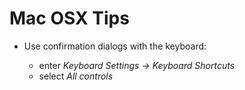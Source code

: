Mac OSX Tips
============

* Use confirmation dialogs with the keyboard:
  
  * enter *Keyboard Settings -> Keyboard Shortcuts*
  * select *All controls*
